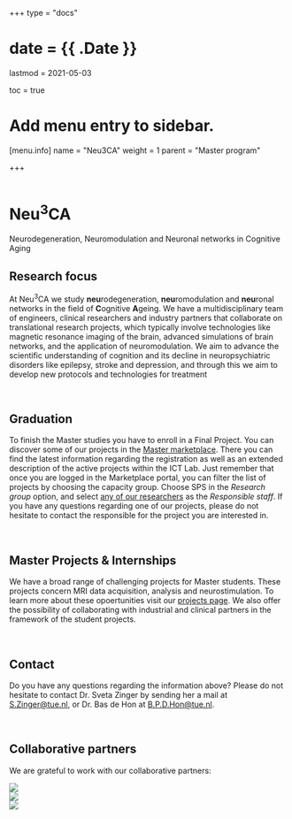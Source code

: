 +++
type = "docs"

# date = {{ .Date }}
lastmod = 2021-05-03

toc = true

# Add menu entry to sidebar.
[menu.info]
  name = "Neu3CA"
  weight = 1
  parent = "Master program"

+++


<div class="row">
  <div class="col-md-6 order-md-1 text-center text-md-left" style="vertical-align: middle; display: flex; align-items: center;">
  <div>
    <h1 class="hero-title" itemprop="headline" style="text-shadow: 0px 0px 0px rgba(0,0,0,0.0)">
      Neu<sup>3</sup>CA
    </h1>
    <div class="hero-lead" style="text-shadow: 0px 0px 0px rgba(0,0,0,0.0)">
      Neurodegeneration, Neuromodulation and Neuronal networks in Cognitive Aging
    </div>
  </div>
  </div>
  <div class="col-6 mx-auto col-md-6 order-md-2 hero-media">
    <img src="/img/neu3ca_logo.jpg" alt="">
  </div>
</div>


## Research focus
At Neu<sup>3</sup>CA we study **neu**rodegeneration, **neu**romodulation and **neu**ronal networks in the field of **C**ognitive **A**geing. We have a multidisciplinary team of engineers, clinical researchers and industry partners that collaborate on translational research projects, which typically involve technologies like magnetic resonance imaging of the brain, advanced simulations of brain networks, and the application of neuromodulation. We aim to advance the scientific understanding of cognition and its decline in neuropsychiatric disorders like epilepsy, stroke and depression, and through this we aim to develop new protocols and technologies for treatment

<br>


## Graduation
To finish the Master studies you have to enroll in a Final Project. You can discover some of our projects in the <a href="https://master.ele.tue.nl/" target="_blank">Master marketplace</a>. There you can find the latest information regarding the registration as well as an extended description of the active projects within the ICT Lab. Just remember that once you are logged in the Marketplace portal, you can filter the list of projects by choosing the capacity group. Choose SPS in the *Research group* option, and select <a href="https://imaginginpsychiatry.github.io/neuroplatform2/members/index.html" target="_blank">any of  our researchers</a> as the *Responsible staff*. If you have any questions regarding one of our projects, please do not hesitate to contact the responsible for the project you are interested in.

<br>

## Master Projects & Internships
We have a broad range of challenging projects for Master students. These projects concern MRI data acquisition, analysis and neurostimulation. To learn more about these opoertunities visit our  <a href="https://imaginginpsychiatry.github.io/neuroplatform2/projects/index.html" target="_blank">projects page</a>.
We also offer the possibility of collaborating with industrial and clinical partners in the framework of the student projects.

<br>

## Contact
Do you have any questions regarding the information above? Please do not hesitate to contact Dr. Sveta Zinger by sending her a mail at <a href="s.zinger@tue.nl">S.Zinger@tue.nl</a>, or Dr. Bas de Hon at <a href="b.p.d.hon@tue.nl">B.P.D.Hon@tue.nl</a>.

<br>

## Collaborative partners
We are grateful to work with our collaborative partners:

<div class="company-logo-wrapper">
    <a href="https://www.kempenhaeghe.nl/" target="blank_">
    <div class="company-logo-item">
      <img src="../company_logos/kempenhaeghe.png">
    </div>
  </a>
  <a href="https://www.ugent.be/pp/ccn/en" target="blank_">
    <div class="company-logo-item">
      <img src="../company_logos/uzgent.jpeg">
    </div>
  </a>
    <a href="https://www.philips.com/global" target="blank_">
    <div class="company-logo-item">
      <img src="../company_logos/phillips.png">
    </div>
  </a>
</div>
